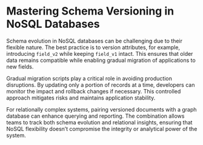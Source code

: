 # Mastering Schema Versioning in NoSQL Databases

Schema evolution in NoSQL databases can be challenging due to their flexible nature. The best practice is to version attributes, for example, introducing `field_v2` while keeping `field_v1` intact. This ensures that older data remains compatible while enabling gradual migration of applications to new fields.

Gradual migration scripts play a critical role in avoiding production disruptions. By updating only a portion of records at a time, developers can monitor the impact and rollback changes if necessary. This controlled approach mitigates risks and maintains application stability.

For relationally complex systems, pairing versioned documents with a graph database can enhance querying and reporting. The combination allows teams to track both schema evolution and relational insights, ensuring that NoSQL flexibility doesn’t compromise the integrity or analytical power of the system.
